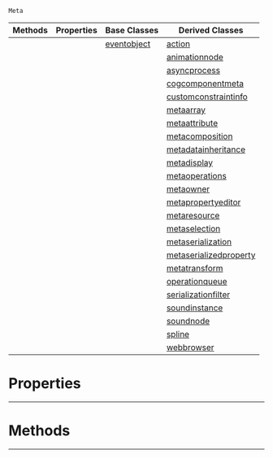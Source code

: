 `Meta`

|Methods|Properties|Base Classes|Derived Classes|
|---|---|---|---|
| | |[eventobject](https://github.com/ZilchEngine/ZilchDocs/blob/master/code_reference/class_reference/eventobject.md)|[action](https://github.com/ZilchEngine/ZilchDocs/blob/master/code_reference/class_reference/action.md)|
| | | |[animationnode](https://github.com/ZilchEngine/ZilchDocs/blob/master/code_reference/class_reference/animationnode.md)|
| | | |[asyncprocess](https://github.com/ZilchEngine/ZilchDocs/blob/master/code_reference/class_reference/asyncprocess.md)|
| | | |[cogcomponentmeta](https://github.com/ZilchEngine/ZilchDocs/blob/master/code_reference/class_reference/cogcomponentmeta.md)|
| | | |[customconstraintinfo](https://github.com/ZilchEngine/ZilchDocs/blob/master/code_reference/class_reference/customconstraintinfo.md)|
| | | |[metaarray](https://github.com/ZilchEngine/ZilchDocs/blob/master/code_reference/class_reference/metaarray.md)|
| | | |[metaattribute](https://github.com/ZilchEngine/ZilchDocs/blob/master/code_reference/class_reference/metaattribute.md)|
| | | |[metacomposition](https://github.com/ZilchEngine/ZilchDocs/blob/master/code_reference/class_reference/metacomposition.md)|
| | | |[metadatainheritance](https://github.com/ZilchEngine/ZilchDocs/blob/master/code_reference/class_reference/metadatainheritance.md)|
| | | |[metadisplay](https://github.com/ZilchEngine/ZilchDocs/blob/master/code_reference/class_reference/metadisplay.md)|
| | | |[metaoperations](https://github.com/ZilchEngine/ZilchDocs/blob/master/code_reference/class_reference/metaoperations.md)|
| | | |[metaowner](https://github.com/ZilchEngine/ZilchDocs/blob/master/code_reference/class_reference/metaowner.md)|
| | | |[metapropertyeditor](https://github.com/ZilchEngine/ZilchDocs/blob/master/code_reference/class_reference/metapropertyeditor.md)|
| | | |[metaresource](https://github.com/ZilchEngine/ZilchDocs/blob/master/code_reference/class_reference/metaresource.md)|
| | | |[metaselection](https://github.com/ZilchEngine/ZilchDocs/blob/master/code_reference/class_reference/metaselection.md)|
| | | |[metaserialization](https://github.com/ZilchEngine/ZilchDocs/blob/master/code_reference/class_reference/metaserialization.md)|
| | | |[metaserializedproperty](https://github.com/ZilchEngine/ZilchDocs/blob/master/code_reference/class_reference/metaserializedproperty.md)|
| | | |[metatransform](https://github.com/ZilchEngine/ZilchDocs/blob/master/code_reference/class_reference/metatransform.md)|
| | | |[operationqueue](https://github.com/ZilchEngine/ZilchDocs/blob/master/code_reference/class_reference/operationqueue.md)|
| | | |[serializationfilter](https://github.com/ZilchEngine/ZilchDocs/blob/master/code_reference/class_reference/serializationfilter.md)|
| | | |[soundinstance](https://github.com/ZilchEngine/ZilchDocs/blob/master/code_reference/class_reference/soundinstance.md)|
| | | |[soundnode](https://github.com/ZilchEngine/ZilchDocs/blob/master/code_reference/class_reference/soundnode.md)|
| | | |[spline](https://github.com/ZilchEngine/ZilchDocs/blob/master/code_reference/class_reference/spline.md)|
| | | |[webbrowser](https://github.com/ZilchEngine/ZilchDocs/blob/master/code_reference/class_reference/webbrowser.md)|


 #  Properties


---  
 #  Methods


---  
 

 